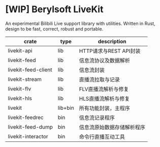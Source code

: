 # [WIP] Berylsoft LiveKit

An experimental Bilibili Live support library with utilities. Written in Rust, design to be fast, correct, robust and portable.

| crate | type | description |
|-------|------|-------------|
| livekit-api | lib | HTTP请求与REST API封装 |
| livekit-feed | lib | 信息流协议及数据解析 |
| livekit-feed-client | lib | 信息流封装 |
| livekit-stream | lib | 直播流拉取与记录 |
| livekit-flv | lib | FLV直播流解析与修复 |
| livekit-hls | lib | HLS直播流解析与修复 |
| livekit | lib+bin | 所有功能封装，主程序 |
| livekit-feedrec | bin | 信息流记录程序 |
| livekit-feed-dump | bin | 信息流原始数据存储解析程序 |
| livekit-interactor | bin | 命令行直播互动工具 |
